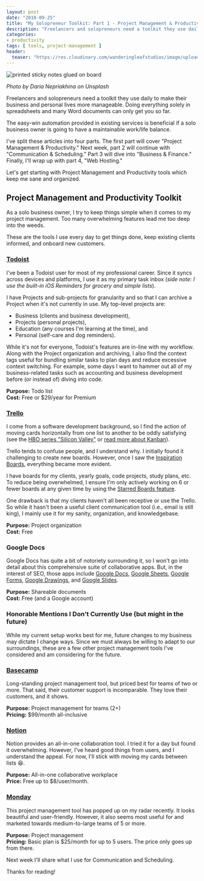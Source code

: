```yaml
---
layout: post
date: "2018-09-25"
title: "My Solopreneur Toolkit: Part 1 - Project Management & Productivity"
description: "Freelancers and solopreneurs need a toolkit they use daily to make their business and personal lives more manageable. Doing everything solely in spreadsheets and many Word documents can only get you so far. The easy-win automation provided in existing services is beneficial if a solo business owner is going to have a maintainable work/life balance."
categories:
- productivity
tags: [ tools, project-management ]
header:
  teaser: "https://res.cloudinary.com/wanderingleafstudios/image/upload/b_auto,c_pad,g_center,h_630,w_1200/v1537890988/chrisjmears.com/blog/daria-nepriakhina-474036-unsplash.jpg"
---
```


![printed sticky notes glued on board](https://res.cloudinary.com/wanderingleafstudios/image/upload/v1537890988/chrisjmears.com/blog/daria-nepriakhina-474036-unsplash.jpg)
<div class="text-right text-gray-500 text-sm mb-6">
  <em>Photo by Daria Nepriakhina on Unsplash</em>
</div>

Freelancers and solopreneurs need a toolkit they use daily to make their business and personal lives more manageable. Doing everything solely in spreadsheets and many Word documents can only get you so far.

The easy-win automation provided in existing services is beneficial if a solo business owner is going to have a maintainable work/life balance.

I've split these articles into four parts. The first part will cover "Project Management & Productivity." Next week, part 2 will continue with "Communication & Scheduling." Part 3 will dive into "Business & Finance." Finally, I'll wrap up with part 4, "Web Hosting."

Let's get starting with Project Management and Productivity tools which keep me sane and organized.

## Project Management and Productivity Toolkit

As a solo business owner, I try to keep things simple when it comes to my project management. Too many overwhelming features lead me too deep into the weeds.

These are the tools I use every day to get things done, keep existing clients informed, and onboard new customers.

### [Todoist](https://todoist.com)

I've been a Todoist user for most of my professional career. Since it syncs across devices and platforms, I use it as my primary task inbox (*side note: I use the built-in iOS Reminders for grocery and simple lists*).

I have Projects and sub-projects for granularity and so that I can archive a Project when it's not currently in use. My top-level projects are:

* Business (clients and business development),
* Projects (personal projects),
* Education (any courses I'm learning at the time), and
* Personal (self-care and dog reminders).

While it's not for everyone, Todoist's features are in-line with my workflow. Along with the Project organization and archiving, I also find the context tags useful for bundling similar tasks to plan days and reduce excessive context switching. For example, some days I want to hammer out all of my business-related tasks such as accounting and business development before (or instead of) diving into code.

**Purpose:** Todo list<br>
**Cost:** Free or $29/year for Premium

### [Trello](https://trello.com/)

I come from a software development background, so I find the action of moving cards horizontally from one list to another to be oddly satisfying (see the [HBO series "Silicon Valley"](https://www.youtube.com/watch?v=oyVksFviJVE) or [read more about Kanban](https://www.atlassian.com/agile/kanban/boards)).

Trello tends to confuse people, and I understand why. I initially found it challenging to create new boards. However, once I saw the [Inspiration Boards](https://trello.com/inspiration), everything became more evident.

I have boards for my clients, yearly goals, code projects, study plans, etc. To reduce being overwhelmed, I ensure I'm only actively working on 6 or fewer boards at any given time by using the [Starred Boards feature](https://help.trello.com/article/965-starring-a-board).

One drawback is that my clients haven't all been receptive or use the Trello. So while it hasn't been a useful client communication tool (i.e., email is still king), I mainly use it for my sanity, organization, and knowledgebase.

**Purpose:** Project organization<br>
**Cost:** Free

### Google Docs

Google Docs has quite a bit of notoriety surrounding it, so I won't go into detail about this comprehensive suite of collaborative apps. But, in the interest of SEO, those apps include [Google Docs]( https://www.google.com/docs/about/), [Google Sheets](https://www.google.com/sheets/about/), [Google Forms](https://www.google.com/forms/about/), [Google Drawings](https://docs.google.com/drawings), and [Google Slides](https://www.google.com/slides/about/).

**Purpose:** Shareable documents<br>
**Cost:** Free (and a Google account)

### Honorable Mentions I Don't Currently Use (but might in the future)

While my current setup works best for me, future changes to my business may dictate I change ways. Since we must always be willing to adapt to our surroundings, these are a few other project management tools I've considered and am considering for the future.

### [Basecamp](https://basecamp.com/)

Long-standing project management tool, but priced best for teams of two or more. That said, their customer support is incomparable. They love their customers, and it shows.

**Purpose:** Project management for teams (2+)<br>
**Pricing:** $99/month all-inclusive

### [Notion](https://www.notion.so/)

Notion provides an all-in-one collaboration tool. I tried it for a day but found it overwhelming. However, I've heard good things from users, and I understand the appeal. For now, I'll stick with moving my cards between lists 😆.

**Purpose:** All-in-one collaborative workplace<br>
**Price:** Free up to $8/user/month.

### [Monday](https://monday.com/)

This project management tool has popped up on my radar recently.  It looks beautiful and user-friendly. However, it also seems most useful for and marketed towards medium-to-large teams of 5 or more.

**Purpose:** Project management<br>
**Pricing:** Basic plan is $25/month for up to 5 users. The price only goes up from there.


Next week I'll share what I use for Communication and Scheduling.

Thanks for reading!
